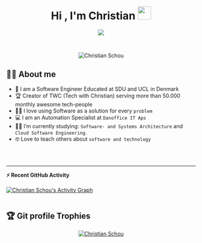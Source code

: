 <h1 align="center">Hi , I'm Christian <img src="https://media.giphy.com/media/hvRJCLFzcasrR4ia7z/giphy.gif" width="35"></h1>
<p align="center">
  <a href="https://git.io/typing-svg"><img src="https://readme-typing-svg.demolab.com?font=Fira+Code&pause=1000&center=true&width=500&lines=Software+Engineer;Making+Software+Automations;Founder+of+TWC;Teaching+about+Software+Development"></a>
</p>
<br>

<p align="center"><img src="https://github-readme-stats.vercel.app/api?username=Christian-Schou&show_icons=true&count_private=true&theme=algolia" alt="Christian Schou" /></p>


## :sassy_man:  About me
- :school: I am a Software Engineer Educated at SDU and UCL in Denmark
- :trophy: Creator of TWC (Tech with Christian) serving more than 50.000 monthly awesome tech-people
- :technologist: I love using Software as a solution for every `problem`
- :computer: I am an Automation Specialist at `Danoffice IT Aps`
- :student: I’m currently studying: `Software- and Systems Architecture` and `Cloud Software Engineering`.
- :nerd_face: Love to teach others about `software and technology`

<br>
<br>

----

  <summary><b>⚡ Recent GitHub Activity</b></summary>
  <br/>
   <a href="https://github.com/Christian-Schou"><img alt="Christian Schou's Activity Graph" src="https://activity-graph.herokuapp.com/graph?username=Christian-Schou&custom_title=Christian's%20Contribution%20Graph&theme=react-dark" /></a>
  <br/>


<br/>

## :trophy: Git profile Trophies

<p align="center"> <a href="https://github.com/Christian-Schou"><img src="https://github-profile-trophy.vercel.app/?username=Christian-Schou&layout=compact&theme=algolia" alt="Christian Schou" /></a> </p>
